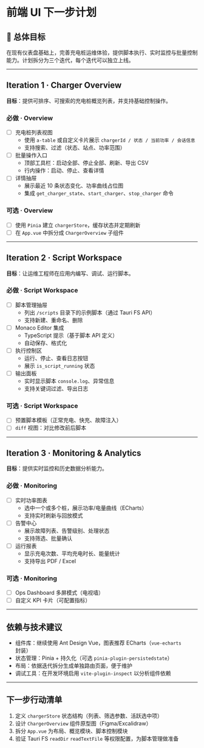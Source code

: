 # 前端 UI 下一步计划

## 🎯 总体目标

在现有仪表盘基础上，完善充电桩运维体验，提供脚本执行、实时监控与批量控制能力。计划拆分为三个迭代，每个迭代可以独立上线。

---

## Iteration 1 · Charger Overview

**目标**：提供可排序、可搜索的充电桩概览列表，并支持基础控制操作。

### 必做 · Overview
- [ ] 充电桩列表视图
  - 使用 `a-table` 或自定义卡片展示 `chargerId / 状态 / 当前功率 / 会话信息`
  - 支持搜索、过滤（状态、站点、功率范围）
- [ ] 批量操作入口
  - 顶部工具栏：启动全部、停止全部、刷新、导出 CSV
  - 行内操作：启动、停止、查看详情
- [ ] 详情抽屉
  - 展示最近 10 条状态变化、功率曲线占位图
  - 集成 `get_charger_state`、`start_charger`、`stop_charger` 命令

### 可选 · Overview
- [ ] 使用 `Pinia` 建立 `chargerStore`，缓存状态并定期刷新
- [ ] 在 `App.vue` 中拆分成 `ChargerOverview` 子组件

---

## Iteration 2 · Script Workspace

**目标**：让运维工程师在应用内编写、调试、运行脚本。

### 必做 · Script Workspace
- [ ] 脚本管理抽屉
  - 列出 `/scripts` 目录下的示例脚本（通过 Tauri FS API）
  - 支持新建、重命名、删除
- [ ] Monaco Editor 集成
  - TypeScript 提示（基于脚本 API 定义）
  - 自动保存、格式化
- [ ] 执行控制区
  - 运行、停止、查看日志按钮
  - 展示 `is_script_running` 状态
- [ ] 输出面板
  - 实时显示脚本 `console.log`、异常信息
  - 支持关键词过滤、导出日志

### 可选 · Script Workspace
- [ ] 预置脚本模板（正常充电、快充、故障注入）
- [ ] `diff` 视图：对比修改前后脚本

---

## Iteration 3 · Monitoring & Analytics

**目标**：提供实时监控和历史数据分析能力。

### 必做 · Monitoring
- [ ] 实时功率图表
  - 选中一个或多个桩，展示功率/电量曲线（ECharts）
  - 支持实时刷新与回放模式
- [ ] 告警中心
  - 展示故障列表、告警级别、处理状态
  - 支持筛选、批量确认
- [ ] 运行报表
  - 显示充电次数、平均充电时长、能量统计
  - 支持导出 PDF / Excel

### 可选 · Monitoring
- [ ] Ops Dashboard 多屏模式（电视墙）
- [ ] 自定义 KPI 卡片（可配置指标）

---

## 依赖与技术建议

- 组件库：继续使用 Ant Design Vue，图表推荐 ECharts（`vue-echarts` 封装）
- 状态管理：Pinia + 持久化（可选 `pinia-plugin-persistedstate`）
- 布局：依据迭代拆分生成单独路由页面，便于维护
- 调试工具：在开发环境启用 `vite-plugin-inspect` 以分析组件依赖

---

## 下一步行动清单

1. 定义 `chargerStore` 状态结构（列表、筛选参数、活跃选中项）
2. 设计 `ChargerOverview` 组件原型图（Figma/Excalidraw）
3. 拆分 `App.vue` 为布局、概览模块、脚本控制模块
4. 验证 Tauri FS `readDir` `readTextFile` 等权限配置，为脚本管理做准备
